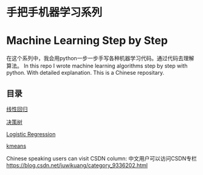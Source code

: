 # 手把手机器学习系列
# Machine Learning Step by Step
在这个系列中，我会用python一步一步手写各种机器学习代码。通过代码去理解算法。
In this repo I wrote machine learning algorithms step by step with python. With detailed explanation. 
This is a Chinese repositary.

## 目录

[线性回归](https://github.com/juwikuang/machine_learning_step_by_step/blob/master/linear_regression.ipynb)

[决策树](https://github.com/juwikuang/machine_learning_step_by_step/blob/master/decision_tree.ipynb)

[Logistic Regression](https://github.com/juwikuang/machine_learning_step_by_step/blob/master/logistic_regression.ipynb)

[kmeans](https://github.com/juwikuang/machine_learning_step_by_step/blob/master/kmeans.ipynb)


Chinese speaking users can visit CSDN column:
中文用户可以访问CSDN专栏
https://blog.csdn.net/juwikuang/category_9336202.html
